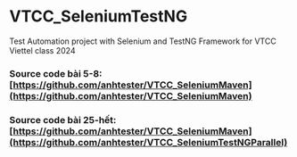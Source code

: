# VTCC_SeleniumTestNG
Test Automation project with Selenium and TestNG Framework for VTCC Viettel class 2024

### Source code bài 5-8: [https://github.com/anhtester/VTCC_SeleniumMaven](https://github.com/anhtester/VTCC_SeleniumMaven)

### Source code bài 25-hết: [https://github.com/anhtester/VTCC_SeleniumMaven](https://github.com/anhtester/VTCC_SeleniumTestNGParallel)
